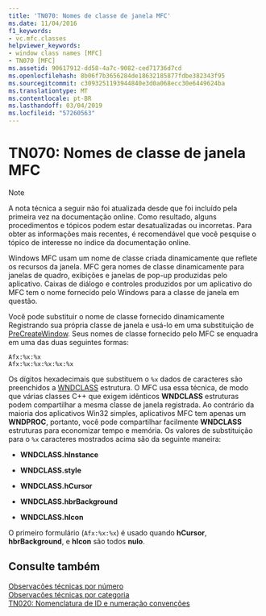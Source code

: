 ```yaml
---
title: 'TN070: Nomes de classe de janela MFC'
ms.date: 11/04/2016
f1_keywords:
- vc.mfc.classes
helpviewer_keywords:
- window class names [MFC]
- TN070 [MFC]
ms.assetid: 90617912-dd58-4a7c-9082-ced71736d7cd
ms.openlocfilehash: 8b06f7b3656284de18632185877fdbe382343f95
ms.sourcegitcommit: c3093251193944840e3d0a068ecc30e6449624ba
ms.translationtype: MT
ms.contentlocale: pt-BR
ms.lasthandoff: 03/04/2019
ms.locfileid: "57260563"
---
```

# <a name="tn070-mfc-window-class-names"></a>TN070: Nomes de classe de janela MFC

> [!NOTE]
>  A nota técnica a seguir não foi atualizada desde que foi incluído pela primeira vez na documentação online. Como resultado, alguns procedimentos e tópicos podem estar desatualizadas ou incorretas. Para obter as informações mais recentes, é recomendável que você pesquise o tópico de interesse no índice da documentação online.

Windows MFC usam um nome de classe criada dinamicamente que reflete os recursos da janela. MFC gera nomes de classe dinamicamente para janelas de quadro, exibições e janelas de pop-up produzidas pelo aplicativo. Caixas de diálogo e controles produzidos por um aplicativo do MFC tem o nome fornecido pelo Windows para a classe de janela em questão.

Você pode substituir o nome de classe fornecido dinamicamente Registrando sua própria classe de janela e usá-lo em uma substituição de [PreCreateWindow](../mfc/reference/cwnd-class.md#precreatewindow). Seus nomes de classe fornecido pelo MFC se enquadra em uma das duas seguintes formas:

```
Afx:%x:%x
Afx:%x:%x:%x:%x:%x
```

Os dígitos hexadecimais que substituem o `%x` dados de caracteres são preenchidos a [WNDCLASS](/windows/desktop/api/winuser/ns-winuser-tagwndclassa) estrutura. O MFC usa essa técnica, de modo que várias classes C++ que exigem idênticos **WNDCLASS** estruturas podem compartilhar a mesma classe de janela registrada. Ao contrário da maioria dos aplicativos Win32 simples, aplicativos MFC tem apenas um **WNDPROC**, portanto, você pode compartilhar facilmente **WNDCLASS** estruturas para economizar tempo e memória. Os valores de substituição para o `%x` caracteres mostrados acima são da seguinte maneira:

- **WNDCLASS.hInstance**

- **WNDCLASS.style**

- **WNDCLASS.hCursor**

- **WNDCLASS.hbrBackground**

- **WNDCLASS.hIcon**

O primeiro formulário (`Afx:%x:%x`) é usado quando **hCursor**, **hbrBackground**, e **hIcon** são todos **nulo**.

## <a name="see-also"></a>Consulte também

[Observações técnicas por número](../mfc/technical-notes-by-number.md)<br/>
[Observações técnicas por categoria](../mfc/technical-notes-by-category.md)<br/>
[TN020: Nomenclatura de ID e numeração convenções](../mfc/tn020-id-naming-and-numbering-conventions.md)
